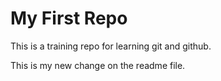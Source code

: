 # My First Repo

This is a training repo for learning git and github.

This is my new change on the readme file.
